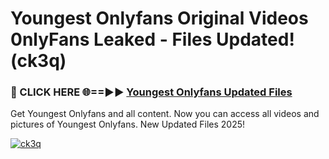 # Youngest Onlyfans Original Videos 0nlyFans Leaked - Files Updated! (ck3q)

<h3>🔴 CLICK HERE 🌐==►► <a href="https://tinyurl.com/ehrbuxhb" rel="nofollow">Youngest Onlyfans Updated Files</a></h3>

Get Youngest Onlyfans and all content. Now you can access all videos and pictures of Youngest Onlyfans. New Updated Files 2025!

[![ck3q](https://i.imgur.com/lVYEuWS.gif)](https://tinyurl.com/ehrbuxhb)
